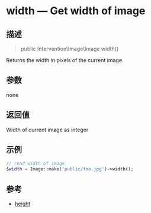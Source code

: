 # width — Get width of image

## 描述

> public Intervention\Image\Image width()

Returns the width in pixels of the current image.

## 参数

none

## 返回值
Width of current image as integer

## 示例

```php
// read width of image
$width = Image::make('public/foo.jpg')->width();
```


## 参考

- [height](/api/height)
